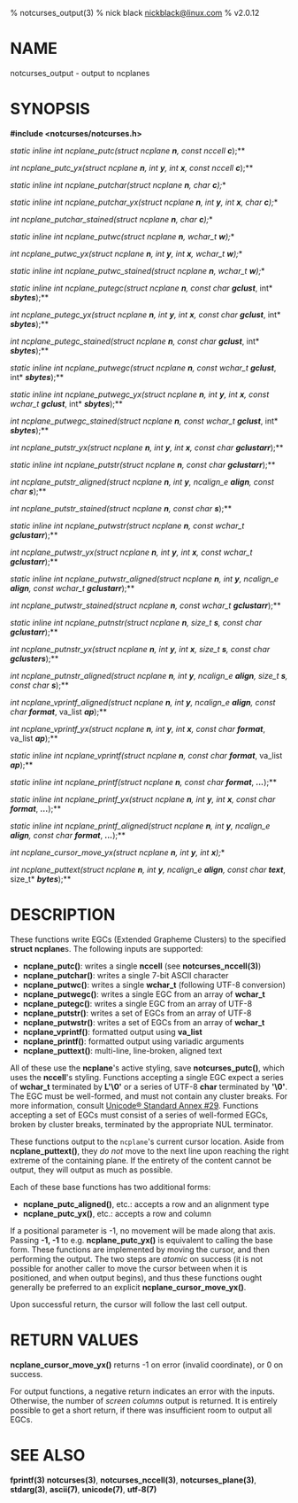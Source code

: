 % notcurses_output(3)
% nick black <nickblack@linux.com>
% v2.0.12

# NAME

notcurses_output - output to ncplanes

# SYNOPSIS

**#include <notcurses/notcurses.h>**

**static inline int ncplane_putc(struct ncplane* ***n***, const nccell* ***c***);**

**int ncplane_putc_yx(struct ncplane* ***n***, int ***y***, int ***x***, const nccell* ***c***);**

**static inline int ncplane_putchar(struct ncplane* ***n***, char ***c***);**

**static inline int ncplane_putchar_yx(struct ncplane* ***n***, int ***y***, int ***x***, char ***c***);**

**int ncplane_putchar_stained(struct ncplane* ***n***, char ***c***);**

**static inline int ncplane_putwc(struct ncplane* ***n***, wchar_t ***w***);**

**int ncplane_putwc_yx(struct ncplane* ***n***, int ***y***, int ***x***, wchar_t ***w***);**

**static inline int ncplane_putwc_stained(struct ncplane* ***n***, wchar_t ***w***);**

**static inline int ncplane_putegc(struct ncplane* ***n***, const char* ***gclust***, int* ***sbytes***);**

**int ncplane_putegc_yx(struct ncplane* ***n***, int ***y***, int ***x***, const char* ***gclust***, int* ***sbytes***);**

**int ncplane_putegc_stained(struct ncplane* ***n***, const char* ***gclust***, int* ***sbytes***);**

**static inline int ncplane_putwegc(struct ncplane* ***n***, const wchar_t* ***gclust***, int* ***sbytes***);**

**static inline int ncplane_putwegc_yx(struct ncplane* ***n***, int ***y***, int ***x***, const wchar_t* ***gclust***, int* ***sbytes***);**

**int ncplane_putwegc_stained(struct ncplane* ***n***, const wchar_t* ***gclust***, int* ***sbytes***);**

**int ncplane_putstr_yx(struct ncplane* ***n***, int ***y***, int ***x***, const char* ***gclustarr***);**

**static inline int ncplane_putstr(struct ncplane* ***n***, const char* ***gclustarr***);**

**int ncplane_putstr_aligned(struct ncplane* ***n***, int ***y***, ncalign_e ***align***, const char* ***s***);**

**int ncplane_putstr_stained(struct ncplane* ***n***, const char* ***s***);**

**static inline int ncplane_putwstr(struct ncplane* ***n***, const wchar_t* ***gclustarr***);**

**int ncplane_putwstr_yx(struct ncplane* ***n***, int ***y***, int ***x***, const wchar_t* ***gclustarr***);**

**static inline int ncplane_putwstr_aligned(struct ncplane* ***n***, int ***y***, ncalign_e ***align***, const wchar_t* ***gclustarr***);**

**int ncplane_putwstr_stained(struct ncplane* ***n***, const wchar_t* ***gclustarr***);**

**static inline int ncplane_putnstr(struct ncplane* ***n***, size_t ***s***, const char* ***gclustarr***);**

**int ncplane_putnstr_yx(struct ncplane* ***n***, int ***y***, int ***x***, size_t ***s***, const char* ***gclusters***);**

**int ncplane_putnstr_aligned(struct ncplane* ***n***, int ***y***, ncalign_e ***align***, size_t ***s***, const char* ***s***);**

**int ncplane_vprintf_aligned(struct ncplane* ***n***, int ***y***, ncalign_e ***align***, const char* ***format***, va_list ***ap***);**

**int ncplane_vprintf_yx(struct ncplane* ***n***, int ***y***, int ***x***, const char* ***format***, va_list ***ap***);**

**static inline int ncplane_vprintf(struct ncplane* ***n***, const char* ***format***, va_list ***ap***);**

**static inline int ncplane_printf(struct ncplane* ***n***, const char* ***format***, ***...***);**

**static inline int ncplane_printf_yx(struct ncplane* ***n***, int ***y***, int ***x***, const char* ***format***, ***...***);**

**static inline int ncplane_printf_aligned(struct ncplane* ***n***, int ***y***, ncalign_e ***align***, const char* ***format***, ***...***);**

**int ncplane_cursor_move_yx(struct ncplane* ***n***, int ***y***, int ***x***);**

**int ncplane_puttext(struct ncplane* ***n***, int ***y***, ncalign_e ***align***, const char* ***text***, size_t* ***bytes***);**

# DESCRIPTION

These functions write EGCs (Extended Grapheme Clusters) to the specified
**struct ncplane**s. The following inputs are supported:

* **ncplane_putc()**: writes a single **nccell** (see **notcurses_nccell(3)**)
* **ncplane_putchar()**: writes a single 7-bit ASCII character
* **ncplane_putwc()**: writes a single **wchar_t** (following UTF-8 conversion)
* **ncplane_putwegc()**: writes a single EGC from an array of **wchar_t**
* **ncplane_putegc()**: writes a single EGC from an array of UTF-8
* **ncplane_putstr()**: writes a set of EGCs from an array of UTF-8
* **ncplane_putwstr()**: writes a set of EGCs from an array of **wchar_t**
* **ncplane_vprintf()**: formatted output using **va_list**
* **ncplane_printf()**: formatted output using variadic arguments
* **ncplane_puttext()**: multi-line, line-broken, aligned text

All of these use the **ncplane**'s active styling, save **notcurses_putc()**,
which uses the **nccell**'s styling. Functions accepting a single EGC expect a series
of **wchar_t** terminated by **L'\0'** or a series of UTF-8 **char** terminated
by **'\0'**. The EGC must be well-formed, and must not contain any cluster
breaks. For more information, consult [Unicode® Standard Annex #29](https://unicode.org/reports/tr29/).
Functions accepting a set of EGCs must consist of a series of well-formed EGCs,
broken by cluster breaks, terminated by the appropriate NUL terminator.

These functions output to the `ncplane`'s current cursor location. Aside from
**ncplane_puttext()**, they *do not* move to the next line upon reaching the
right extreme of the containing plane. If the entirety of the content cannot be
output, they will output as much as possible.

Each of these base functions has two additional forms:

* **ncplane_putc_aligned()**, etc.: accepts a row and an alignment type
* **ncplane_putc_yx()**, etc.: accepts a row and column

If a positional parameter is -1, no movement will be made along that axis.
Passing **-1, -1** to e.g. **ncplane_putc_yx()** is equivalent to calling the
base form. These functions are implemented by moving the cursor, and then
performing the output. The two steps are *atomic* on success (it is not possible
for another caller to move the cursor between when it is positioned, and when
output begins), and thus these functions ought generally be preferred to an
explicit **ncplane_cursor_move_yx()**.

Upon successful return, the cursor will follow the last cell output.

# RETURN VALUES

**ncplane_cursor_move_yx()** returns -1 on error (invalid coordinate), or 0
on success.

For output functions, a negative return indicates an error with the inputs.
Otherwise, the number of *screen columns* output is returned. It is entirely
possible to get a short return, if there was insufficient room to output all
EGCs.

# SEE ALSO

**fprintf(3)**
**notcurses(3)**,
**notcurses_nccell(3)**,
**notcurses_plane(3)**,
**stdarg(3)**,
**ascii(7)**,
**unicode(7)**,
**utf-8(7)**
